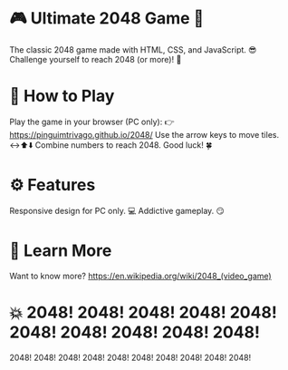 # 🎮 Ultimate 2048 Game 🚀
The classic 2048 game made with HTML, CSS, and JavaScript. 😎
Challenge yourself to reach 2048 (or more)! 🎯

# 🚀 How to Play
Play the game in your browser (PC only):
👉 https://pinguimtrivago.github.io/2048/
Use the arrow keys to move tiles. ↔️⬆️⬇️
Combine numbers to reach 2048. Good luck! 🍀

# ⚙️ Features
Responsive design for PC only. 💻
Addictive gameplay. 😏

# 🔗 Learn More
Want to know more? https://en.wikipedia.org/wiki/2048_(video_game)

# 💥 2048! 2048! 2048! 2048! 2048! 2048! 2048! 2048! 2048! 2048!
2048! 2048! 2048! 2048! 2048! 2048! 2048! 2048! 2048! 2048!
